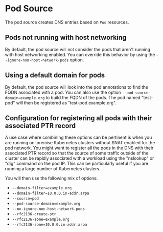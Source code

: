 # Pod Source

The pod source creates DNS entries based on `Pod` resources.

## Pods not running with host networking

By default, the pod source will not consider the pods that aren't running with host networking enabled. You can override this behavior by using the `--ignore-non-host-network-pods` option.

## Using a default domain for pods

By default, the pod source will look into the pod annotations to find the FQDN associated with a pod. You can also use the option `--pod-source-domain=example.org` to build the FQDN of the pods. The pod named "test-pod" will then be registered as "test-pod.example.org".

## Configuration for registering all pods with their associated PTR record

A use case where combining these options can be pertinent is when you are running on-premise Kubernetes clusters without SNAT enabled for the pod network.
You might want to register all the pods in the DNS with their associated PTR record so that the source of some traffic outside of the cluster can be rapidly associated with a workload using the "nslookup" or "dig" command on the pod IP.
This can be particularly useful if you are running a large number of Kubernetes clusters.

You will then use the following mix of options:

- `--domain-filter=example.org`
- `--domain-filter=10.0.0.in-addr.arpa`
- `--source=pod`
- `--pod-source-domain=example.org`
- `--no-ignore-non-host-network-pods`
- `--rfc2136-create-ptr`
- `--rfc2136-zone=example.org`
- `--rfc2136-zone=10.0.0.in-addr.arpa`
